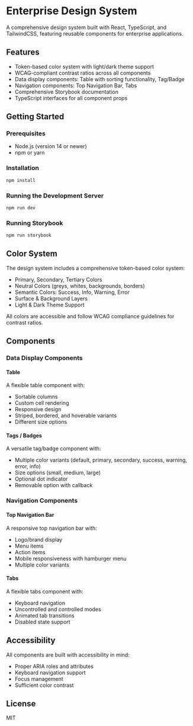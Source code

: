 # Enterprise Design System

A comprehensive design system built with React, TypeScript, and TailwindCSS, featuring reusable components for enterprise applications.

## Features

- Token-based color system with light/dark theme support
- WCAG-compliant contrast ratios across all components
- Data display components: Table with sorting functionality, Tag/Badge
- Navigation components: Top Navigation Bar, Tabs
- Comprehensive Storybook documentation
- TypeScript interfaces for all component props

## Getting Started

### Prerequisites

- Node.js (version 14 or newer)
- npm or yarn

### Installation

```bash
npm install
```

### Running the Development Server

```bash
npm run dev
```

### Running Storybook

```bash
npm run storybook
```

## Color System

The design system includes a comprehensive token-based color system:

- Primary, Secondary, Tertiary Colors
- Neutral Colors (greys, whites, backgrounds, borders)
- Semantic Colors: Success, Info, Warning, Error
- Surface & Background Layers
- Light & Dark Theme Support

All colors are accessible and follow WCAG compliance guidelines for contrast ratios.

## Components

### Data Display Components

#### Table

A flexible table component with:
- Sortable columns
- Custom cell rendering
- Responsive design
- Striped, bordered, and hoverable variants
- Different size options

#### Tags / Badges

A versatile tag/badge component with:
- Multiple color variants (default, primary, secondary, success, warning, error, info)
- Size options (small, medium, large)
- Optional dot indicator
- Removable option with callback

### Navigation Components

#### Top Navigation Bar

A responsive top navigation bar with:
- Logo/brand display
- Menu items
- Action items
- Mobile responsiveness with hamburger menu
- Multiple color variants

#### Tabs

A flexible tabs component with:
- Keyboard navigation
- Uncontrolled and controlled modes
- Animated tab transitions
- Disabled state support

## Accessibility

All components are built with accessibility in mind:
- Proper ARIA roles and attributes
- Keyboard navigation support
- Focus management
- Sufficient color contrast

## License

MIT